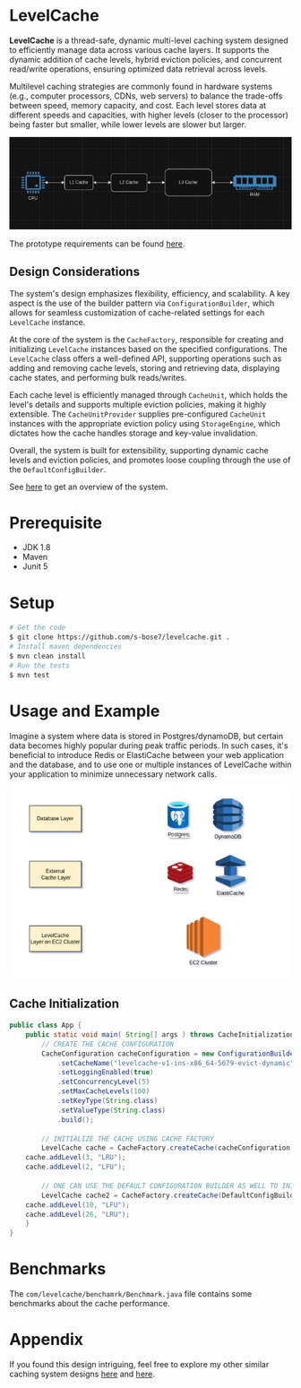 # LevelCache

**LevelCache** is a thread-safe, dynamic multi-level caching system designed to efficiently manage data across various cache layers. It supports the dynamic addition of cache levels, hybrid eviction policies, and concurrent read/write operations, ensuring optimized data retrieval across levels.

Multilevel caching strategies are commonly found in hardware systems (e.g., computer processors, CDNs, web servers) to balance the trade-offs between speed, memory capacity, and cost. Each level stores data at different speeds and capacities, with higher levels (closer to the processor) being faster but smaller, while lower levels are slower but larger.

![Level Caching](doc/multi-level-caching.png)

The prototype requirements can be found [here](doc/requirements.md).

## Design Considerations

The system's design emphasizes flexibility, efficiency, and scalability. A key aspect is the use of the builder pattern via `ConfigurationBuilder`, which allows for seamless customization of cache-related settings for each `LevelCache` instance. 

At the core of the system is the `CacheFactory`, responsible for creating and initializing `LevelCache` instances based on the specified configurations. The `LevelCache` class offers a well-defined API, supporting operations such as adding and removing cache levels, storing and retrieving data, displaying cache states, and performing bulk reads/writes.

Each cache level is efficiently managed through `CacheUnit`, which holds the level's details and supports multiple eviction policies, making it highly extensible. The `CacheUnitProvider` supplies pre-configured `CacheUnit` instances with the appropriate eviction policy  using `StorageEngine`, which dictates how the cache handles storage and key-value invalidation.

Overall, the system is built for extensibility, supporting dynamic cache levels and eviction policies, and promotes loose coupling through the use of the `DefaultConfigBuilder`.

See [here](doc/levelcache.png) to get an overview of the system.

# Prerequisite
* JDK 1.8
* Maven
* Junit 5

# Setup
```bash
# Get the code
$ git clone https://github.com/s-bose7/levelcache.git .
# Install maven dependencies
$ mvn clean install
# Run the tests
$ mvn test
```

# Usage and Example

Imagine a system where data is stored in Postgres/dynamoDB, but certain data becomes highly popular during peak traffic periods. In such cases, it's beneficial to introduce Redis or ElastiCache between your web application and the database, and to use one or multiple instances of LevelCache within your application to minimize unnecessary network calls.

![alt_tag](doc/levelcache-usage.png)

## Cache Initialization
```java
public class App {
    public static void main( String[] args ) throws CacheInitializationException {
        // CREATE THE CACHE CONFIGURATION
    	CacheConfiguration cacheConfiguration = new ConfigurationBuilder()
            .setCacheName("levelcache-v1-ins-x86_64-5679-evict-dynamic")
            .setLoggingEnabled(true)
            .setConcurrencyLevel(5)
            .setMaxCacheLevels(100)
            .setKeyType(String.class)
            .setValueType(String.class)
            .build();
        
    	// INITIALIZE THE CACHE USING CACHE FACTORY
    	LevelCache cache = CacheFactory.createCache(cacheConfiguration);
	cache.addLevel(3, "LRU");
	cache.addLevel(2, "LFU");

    	// ONE CAN USE THE DEFAULT CONFIGURATION BUILDER AS WELL TO INITIALIZE LEVELCACHE
    	LevelCache cache2 = CacheFactory.createCache(DefaultConfigBuilder.getDefaultConfiguration());
	cache.addLevel(10, "LFU");
	cache.addLevel(26, "LRU");
    }
}
```
# Benchmarks
The `com/levelcache/benchamrk/Benchmark.java` file contains some benchmarks about the cache performance.

# Appendix
If you found this design intriguing, feel free to explore my other similar caching system designs [here](https://github.com/s-bose7/memcache) and [here](https://github.com/s-bose7/memcache-client).

